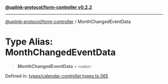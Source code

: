 [**@uplink-protocol/form-controller v0.2.2**](../README.md)

***

[@uplink-protocol/form-controller](../globals.md) / MonthChangedEventData

# Type Alias: MonthChangedEventData

> **MonthChangedEventData** = `number`

Defined in: [types/calendar-controller.types.ts:365](https://github.com/jmkcoder/uplink-protocol-calendar/blob/9a15037d7723ff15fbca8c4cbbcd3a222733e98e/src/types/calendar-controller.types.ts#L365)
